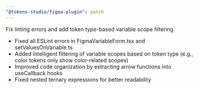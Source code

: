 ```yaml
---
"@tokens-studio/figma-plugin": patch
---
```


Fix linting errors and add token type-based variable scope filtering

- Fixed all ESLint errors in FigmaVariableForm.tsx and setValuesOnVariable.ts
- Added intelligent filtering of variable scopes based on token type (e.g., color tokens only show color-related scopes)
- Improved code organization by extracting arrow functions into useCallback hooks
- Fixed nested ternary expressions for better readability